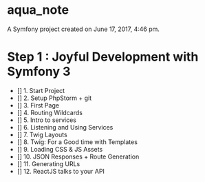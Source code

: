 aqua_note
=========

A Symfony project created on June 17, 2017, 4:46 pm.

# Step 1 : Joyful Development with Symfony 3
- [] 1. Start Project
- [] 2. Setup PhpStorm + git
- [] 3. First Page
- [] 4. Routing Wildcards
- [] 5. Intro to services
- [] 6. Listening and Using Services
- [] 7. Twig Layouts
- [] 8. Twig: For a Good time with Templates
- [] 9. Loading CSS & JS Assets
- [] 10. JSON Responses + Route Generation
- [] 11. Generating URLs
- [] 12. ReactJS talks to your API
